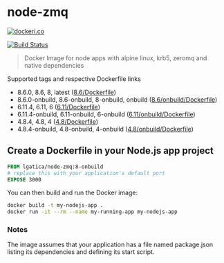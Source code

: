 # node-zmq

[![dockeri.co](http://dockeri.co/image/lgatica/node-zmq)](https://hub.docker.com/r/lgatica/node-zmq/)

[![Build Status](https://travis-ci.org/lgaticaq/node-zmq.svg?branch=master)](https://travis-ci.org/lgaticaq/node-zmq)

> Docker Image for node apps with alpine linux, krb5, zeromq and native dependencies

Supported tags and respective Dockerfile links

- 8.6.0, 8.6, 8, latest ([8.6/Dockerfile](https://github.com/lgaticaq/node-zmq/blob/master/8.6.0/Dockerfile))
- 8.6.0-onbuild, 8.6-onbuild, 8-onbuild, onbuild ([8.6/onbuild/Dockerfile](https://github.com/lgaticaq/node-zmq/blob/master/8.6.0/onbuild/Dockerfile))
- 6.11.4, 6.11, 6 ([6.11/Dockerfile](https://github.com/lgaticaq/node-zmq/blob/master/6.11.4/Dockerfile))
- 6.11.4-onbuild, 6.11-onbuild, 6-onbuild ([6.11/onbuild/Dockerfile](https://github.com/lgaticaq/node-zmq/blob/master/6.11.4/onbuild/Dockerfile))
- 4.8.4, 4.8, 4 ([4.8/Dockerfile](https://github.com/lgaticaq/node-zmq/blob/master/4.8.4/Dockerfile))
- 4.8.4-onbuild, 4.8-onbuild, 4-onbuild ([4.8/onbuild/Dockerfile](https://github.com/lgaticaq/node-zmq/blob/master/4.8.4/onbuild/Dockerfile))

## Create a Dockerfile in your Node.js app project
```dockerfile
FROM lgatica/node-zmq:8-onbuild
# replace this with your application's default port
EXPOSE 3000
```

You can then build and run the Docker image:

```bash
docker build -t my-nodejs-app .
docker run -it --rm --name my-running-app my-nodejs-app
```

### Notes
The image assumes that your application has a file named package.json listing its dependencies and defining its start script.
